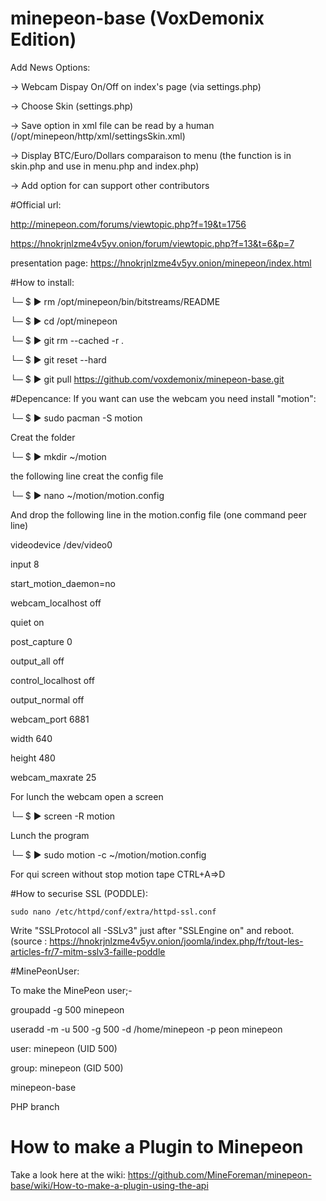 minepeon-base (VoxDemonix Edition)
=============

Add News Options: 

-> Webcam Dispay On/Off on index's page (via settings.php)

-> Choose Skin (settings.php)

-> Save option in xml file can be read by a human (/opt/minepeon/http/xml/settingsSkin.xml)

-> Display BTC/Euro/Dollars comparaison to menu (the function is in skin.php and use in menu.php and index.php)

-> Add option for can support other contributors


#Official url: 

  http://minepeon.com/forums/viewtopic.php?f=19&t=1756
  
  https://hnokrjnlzme4v5yv.onion/forum/viewtopic.php?f=13&t=6&p=7
  
  presentation page: https://hnokrjnlzme4v5yv.onion/minepeon/index.html
  
#How to install:

  └─ $ ▶ rm /opt/minepeon/bin/bitstreams/README
  
  └─ $ ▶ cd /opt/minepeon
  
  └─ $ ▶ git rm --cached -r .
  
  └─ $ ▶ git reset --hard
  
  └─ $ ▶ git pull https://github.com/voxdemonix/minepeon-base.git



#Depencance:
If you want can use the webcam you need install "motion":

└─ $ ▶ sudo pacman -S motion

Creat the folder

└─ $ ▶ mkdir ~/motion

the following line creat the config file

└─ $ ▶ nano ~/motion/motion.config

And drop the following line in the motion.config file (one command peer line)

videodevice /dev/video0

input 8

start_motion_daemon=no

webcam_localhost off

quiet on

post_capture 0

output_all off

control_localhost off

output_normal off

webcam_port 6881

width 640

height 480

webcam_maxrate 25



For lunch the webcam open a screen

└─ $ ▶ screen -R motion

Lunch the program

└─ $ ▶ sudo motion -c ~/motion/motion.config

For qui screen without stop motion tape CTRL+A=>D


#How to securise SSL (PODDLE):

    sudo nano /etc/httpd/conf/extra/httpd-ssl.conf

Write "SSLProtocol all -SSLv3" just after "SSLEngine on" and reboot.
(source : https://hnokrjnlzme4v5yv.onion/joomla/index.php/fr/tout-les-articles-fr/7-mitm-sslv3-faille-poddle

#MinePeonUser:

To make the MinePeon user;-

groupadd -g 500 minepeon

useradd -m -u 500 -g 500 -d /home/minepeon -p peon minepeon

user: minepeon (UID 500)

group: minepeon (GID 500)

minepeon-base

PHP branch


How to make a Plugin to Minepeon
=

Take a look here at the wiki:
https://github.com/MineForeman/minepeon-base/wiki/How-to-make-a-plugin-using-the-api
